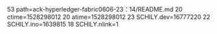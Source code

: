 53 path=ack-hyperledger-fabric0606-23：14/README.md
20 ctime=1528298012
20 atime=1528298012
23 SCHILY.dev=16777220
22 SCHILY.ino=1639815
18 SCHILY.nlink=1
